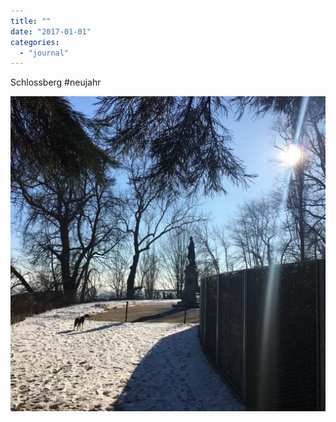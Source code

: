 ```yaml
---
title: ""
date: "2017-01-01"
categories: 
  - "journal"
---
```


Schlossberg #neujahr

![](images/17f673da08.jpg)

